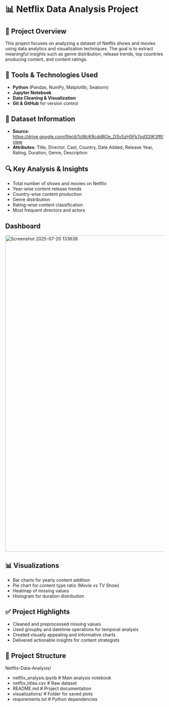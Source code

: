 # 📊 Netflix Data Analysis Project

## 📁 Project Overview
This project focuses on analyzing a dataset of Netflix shows and movies using data analytics and visualization techniques. The goal is to extract meaningful insights such as genre distribution, release trends, top countries producing content, and content ratings.

## 🧰 Tools & Technologies Used
- **Python** (Pandas, NumPy, Matplotlib, Seaborn)
- **Jupyter Notebook**
- **Data Cleaning & Visualization**
- **Git & GitHub** for version control

## 📌 Dataset Information
- **Source**: https://drive.google.com/file/d/1cWcK8cddROe_DSv5zH5Fk7od32tK3ftf/view
- **Attributes**: Title, Director, Cast, Country, Date Added, Release Year, Rating, Duration, Genre, Description

## 🔍 Key Analysis & Insights
- Total number of shows and movies on Netflix
- Year-wise content release trends
- Country-wise content production
- Genre distribution
- Rating-wise content classification
- Most frequent directors and actors
  
## Dashboard
 <img width="1791" height="1006" alt="Screenshot 2025-07-20 133638" src="https://github.com/user-attachments/assets/4757c222-55d4-489d-8eb5-b5b73aed3e10" />

## 📊 Visualizations
- Bar charts for yearly content addition
- Pie chart for content type ratio (Movie vs TV Show)
- Heatmap of missing values
- Histogram for duration distribution

## ✅ Project Highlights
- Cleaned and preprocessed missing values
- Used groupby and datetime operations for temporal analysis
- Created visually appealing and informative charts
- Delivered actionable insights for content strategists

## 📂 Project Structure
Netflix-Data-Analysis/
- netflix_analysis.ipynb # Main analysis notebook
- netflix_titles.csv # Raw dataset
- README.md # Project documentation
- visualizations/ # Folder for saved plots
- requirements.txt # Python dependencies



